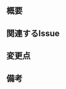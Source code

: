 ## 概要
<!-- PRの目的を簡潔に記述してください。必要な情報がすべて含まれていることを確認してください。 -->


## 関連するIssue
<!-- 関連するIssue番号やリンクを記載してください。例えば、"Fixes #123" など。 -->


## 変更点
<!-- 変更点を箇条書きで記述してください。 -->

## 備考
<!-- その他に特筆すべき事項があれば記述してください。 -->